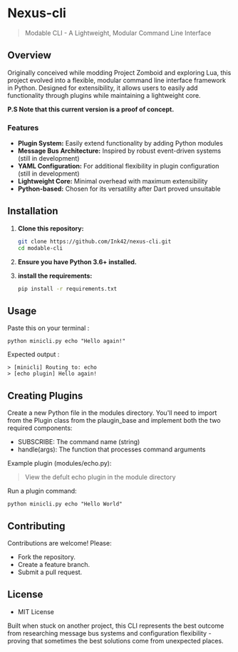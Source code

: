 # Nexus-cli 

> Modable CLI - A Lightweight, Modular Command Line Interface

## Overview

Originally conceived while modding Project Zomboid and exploring Lua, this project evolved into a flexible, modular command line interface framework in Python. Designed for extensibility, it allows users to easily add functionality through plugins while maintaining a lightweight core.

**P.S Note that this current version is a proof of concept.**

### Features

* **Plugin System:** Easily extend functionality by adding Python modules
* **Message Bus Architecture:** Inspired by robust event-driven systems (still in development)
* **YAML Configuration:** For additional flexibility in plugin configuration (still in development)
* **Lightweight Core:** Minimal overhead with maximum extensibility
* **Python-based:** Chosen for its versatility after Dart proved unsuitable

## Installation

1.  **Clone this repository:**

    ```bash
    git clone https://github.com/Ink42/nexus-cli.git
    cd modable-cli
    ```

2.  **Ensure you have Python 3.6+ installed.**

3.  **install the requirements:**

    ```bash
    pip install -r requirements.txt
    ```

## Usage

Paste this on your terminal :
```
python minicli.py echo "Hello again!"
```
Expected output :
```
> [minicli] Routing to: echo
> [echo plugin] Hello again!
````

## Creating Plugins

Create a new Python file in the modules directory. You'll need to import from the Plugin class from the plaugin_base and implement both the two required components:

- SUBSCRIBE: The command name (string)
- handle(args): The function that processes command arguments

Example plugin (modules/echo.py):

>  View the defult echo plugin in the module directory 

Run a plugin command:

```
python minicli.py echo "Hello World"
```

## Contributing

Contributions are welcome! Please:

- Fork the repository.
- Create a feature branch.
- Submit a pull request.

## License

- MIT License

Built when stuck on another project, this CLI represents the best outcome from researching message bus systems and configuration flexibility - proving that sometimes the best solutions come from unexpected places.
